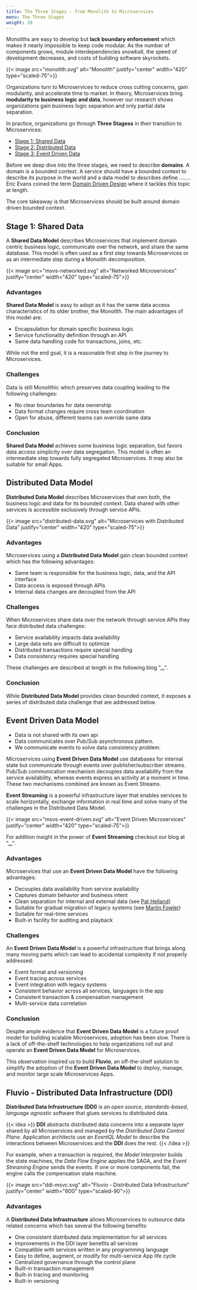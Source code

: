 ```yaml
---
title: The Three Stages - from Monolith to Microservices
menu: The Three Stages
weight: 20
---
```


Monoliths are easy to develop but **lack boundary enforcement** which makes it nearly impossible to keep code modular. As the number of components grows, module interdependencies snowball, the speed of development decreases, and costs of building software skyrockets.

{{< image src="monolith.svg" alt="Monolith" justify="center" width="420" type="scaled-75">}}

Organizations turn to Microservices to reduce cross cutting concerns, gain modularity, and accelerate time to market. In theory, Microservices bring **modularity to business logic and data**, however our research shows organizations gain business logic separation and only partial data separation. 

In practice, organizations go through **Three Stagess** in their transition to Microservices:

* [Stage 1: Shared Data](#stage-1-shared-data)
* [Stage 2: Distributed Data](#distributed-data-model)
* [Stage 3: Event Driven Data](#event-driven-data-model)

Before we deep dive into the three stages, we need to describe **domains**. A domain is a bounded context. A service should have a bounded context to describe its purpose in the world and a data model to describes define ........ Eric Evans coined the term [Domain Driven Design](https://en.wikipedia.org/wiki/Domain-driven_design) where it tackles this topic at length.

The core takeaway is that Microservices should be built around domain driven bounded context. 


## Stage 1: Shared Data

A **Shared Data Model** describes Microservices that implement domain centric business logic, communicate over the network, and share the same database. This model is often used as a first step towards Microservices or as an intermediate step during a Monolith decomposition.

{{< image src="msvs-networked.svg" alt="Networked Microservices" justify="center" width="420" type="scaled-75">}}

### Advantages 

**Shared Data Model** is easy to adopt as it has the same data access characteristics of its older brother, the Monolith. The main advantages of this model are:

* Encapsulation for domain specific business logic
* Service functionality definition through an API
* Same data handling code for transactions, joins, etc.

While not the end goal, it is a reasonable first step in the journey to Microservices. 

### Challenges 

Data is still Monolithic which preserves data coupling leading to the following challenges:

* No clear boundaries for data ownership
* Data format changes require cross team coordination
* Open for abuse, different teams can override same data

### Conclusion 

**Shared Data Model** achieves some business logic separation, but favors data access simplicity over data segregation. This model is often an intermediate step towards fully segregated Microservices. It may also be suitable for small Apps.


## Distributed Data Model

**Distributed Data Model** describes Microservices that own both, the business logic and data for its bounded context. Data shared with other services is accessible exclusively through service APIs.

{{< image src="distributed-data.svg" alt="Microservices with Distributed Data" justify="center" width="420" type="scaled-75">}}


### Advantages 
Microservices using a **Distributed Data Model** gain clean bounded context which has the following advantages:

* Same team is responsible for the business logic, data, and the API interface
* Data access is exposed through APIs
* Internal data changes are decoupled from the API

### Challenges

When Microservices share data over the network through service APIs they face distributed data challenges:

* Service availability impacts data availability
* Large data sets are difficult to optimize
* Distributed transactions require special handling
* Data consistency requires special handling

These challenges are described at length in the following blog "[...](link)".

### Conclusion

While **Distributed Data Model** provides clean bounded context, it exposes a series of distributed data challenge that are addressed below.


## Event Driven Data Model

* Data is not shared with its own api
* Data communicates over Pub/Sub asynchronous pattern.
* We communicate events to solve data consistency problem.

Microservices using **Event Driven Data Model** use databases for internal state but communicate through events over publisher/subscriber streams. Pub/Sub communication mechanism decouples data availability from the service availability, whereas events express an activity at a moment in time. These two mechanisms combined are known as Event Streams. 

**Event Streaming** is a powerful infrastructure layer that enables services to scale horizontally, exchange information in real time and solve many of the challenges in the Distributed Data Model. 

{{< image src="msvs-event-driven.svg" alt="Event Driven Microservices" justify="center" width="420" type="scaled-75">}}

For addition insight in the power of **Event Streaming** checkout our blog at "[...](link)".

### Advantages 

Microservices that use an **Event Driven Data Model** have the following advantages:

* Decouples data availability from service availability
* Captures domain behavior and business intent
* Clean separation for internal and external data (see [Pat Helland](http://cidrdb.org/cidr2005/papers/P12.pdf))
* Suitable for gradual migration of legacy systems (see [Martin Fowler](https://martinfowler.com/articles/evo-arch-forward.html))
* Suitable for real-time services
* Built-in facility for auditing and playback

### Challenges

An **Event Driven Data Model** is a powerful infrastructure that brings along many moving parts which can lead to accidental complexity if not properly addressed:

* Event format and versioning
* Event tracing across services
* Event integration with legacy systems
* Consistent behavior across all services, languages in the app
* Consistent transaction & compensation management
* Multi-service data correlation


### Conclusion

Despite ample evidence that **Event Driven Data Model** is a future proof model for building scalable Microservices, adoption has been slow. There is a lack of off-the-shelf technologies to help organizations roll out and operate an  **Event Driven Data Model** for Microservices.

This observation inspired us to build **Fluvio**, an off-the-shelf solution to simplify the adoption of the **Event Driven Data Model** to deploy, manage, and monitor large scale Microservices Apps. 


## Fluvio - Distributed Data Infrastructure (DDI)

**Distributed Data Infrastructure (DDI)** is an _open source_, _standards-based_, _language agnostic_ software that glues services to distributed data. 

{{< idea >}}
**DDI** abstracts distributed data concerns into a separate layer shared by all Microservices and managed by the _Distributed Data Control Plane_. Application architects use an _EventQL Model_ to describe the interactions between Microservices and the **DDI** does the rest.
{{< /idea >}}

For example, when a transaction is required, the _Model Interpreter_ builds the state machines, the _Data Flow Engine_ applies the SAGA, and the _Event Streaming Engine_ sends the events. If one or more components fail, the engine calls the compensation state machine.

{{< image src="ddi-msvc.svg" alt="Fluvio - Distributed Data Infrastructure" justify="center" width="600" type="scaled-90">}}

### Advantages 

A **Distributed Data Infrastructure** allows Microservices to outsource data related concerns which has several the following benefits:

* One consistent distributed data implementation for all services
* Improvements in the DDI layer benefits all services
* Compatible with services written in any programming language
* Easy to define, augment, or modify for multi-service App life cycle
* Centralized governance through the control plane
* Built-in transaction management
* Built-in tracing and monitoring
* Built-in versioning
